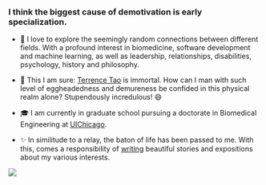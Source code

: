 ### I think the biggest cause of demotivation is early specialization.

<!--
**themavencoder/themavencoder** is a ✨ _special_ ✨ repository because its `README.md` (this file) appears on your GitHub profile.
-->
- 🔭 I love to explore the seemingly random connections between different fields. With a profound interest in biomedicine, software development and machine learning, as well as leadership, relationships, disabilities, psychology, history and philosophy. 

- 🌱 This I am sure: [Terrence Tao](https://terrytao.wordpress.com/) is immortal. How can I man with such level of eggheadedness and demureness be confided in this physical realm alone? Stupendously incredulous! 😄 

- 🎓 I am currently in graduate school pursuing a doctorate in Biomedical Engineering at [UIChicago](https://www.uic.edu/).

- ✨ In similitude to a relay, the baton of life has been passed to me. With this, comes a responsibility of [writing](https://tobilobaadejumo.com/) beautiful stories and expositions about my various interests.


<span>
  <a href="https://twitter.com/themavencoder"><img src="https://img.shields.io/twitter/follow/themavencoder?label=Follow&style=social"/></a>
</span>
